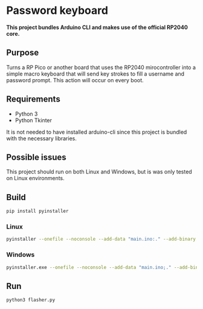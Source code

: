 # Password keyboard

**This project bundles Arduino CLI and makes use of the official RP2040 core.**

## Purpose

Turns a RP Pico or another board that uses the RP2040 mirocontroller into a simple macro keyboard that will send key strokes to fill a username and password prompt. This action will occur on every boot.

## Requirements
- Python 3
- Python Tkinter

It is not needed to have installed arduino-cli since this project is bundled with the necessary libraries.

## Possible issues
This project should run on both Linux and Windows, but is was only tested on Linux environments.

## Build

```bash
pip install pyinstaller
```

### Linux
```bash
pyinstaller --onefile --noconsole --add-data "main.ino:." --add-binary "arduino-cli:." --icon "password-keyboard.ico" --name "password-keyboard" flasher.py 
```

### Windows
```bash
pyinstaller.exe --onefile --noconsole --add-data "main.ino;." --add-binary "arduino-cli.exe;." --name "password-keyboard" --icon "password-keyboard.ico" --version-file version.txt flasher.py
```

## Run
```bash
python3 flasher.py
```

